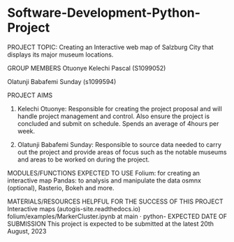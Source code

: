 # Software-Development-Python-Project
PROJECT TOPIC: Creating an Interactive web map of Salzburg City that displays its major museum locations.

GROUP MEMBERS
Otuonye Kelechi Pascal (S1099052)

Olatunji Babafemi Sunday (s1099594)

PROJECT AIMS
1. Kelechi Otuonye: Responsible for creating the project proposal and will handle project management and control. Also ensure the project is concluded and submit on schedule. Spends an average of 4hours per week.


2. Olatunji Babafemi Sunday: Responsible to source data needed to carry out the project and provide areas of focus such as the notable museums and areas to be worked on during the project.

MODULES/FUNCTIONS EXPECTED TO USE
Folium: for creating an interactive map
Pandas: to analysis and manipulate the data
osmnx (optional), Rasterio, Bokeh and more.

MATERIALS/RESOURCES HELPFUL FOR THE SUCCESS OF THIS PROJECT
   Interactive maps (autogis-site.readthedocs.io)
   folium/examples/MarkerCluster.ipynb at main · python-
   EXPECTED DATE OF SUBMISSION
   This project is expected to be submitted at the latest 20th August, 2023
   
